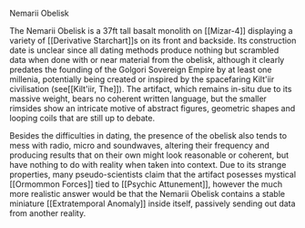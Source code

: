 Nemarii Obelisk

The Nemarii Obelisk is a 37ft tall basalt monolith on [[Mizar-4]] displaying a variety of [[Derivative Starchart]]s on its front and backside. Its construction date is unclear since all dating methods produce nothing but scrambled data when done with or near material from the obelisk, although it clearly predates the founding of the Golgori Sovereign Empire by at least one millenia, potentially being created or inspired by the spacefaring Kilt'iir civilisation (see[[Kilt'iir, The]]). The artifact, which remains in-situ due to its massive weight, bears no coherent written language, but the smaller rimsides show an intricate motive of abstract figures, geometric shapes and looping coils that are still up to debate. 

Besides the difficulties in dating, the presence of the obelisk also tends to mess with radio, micro and soundwaves, altering their frequency and producing results that on their own might look reasonable or coherent, but have nothing to do with reality when taken into context. Due to its strange properties, many pseudo-scientists claim that the artifact posesses mystical [[Ormommon Forces]] tied to [[Psychic Attunement]], however the much more realistic answer would be that the Nemarii Obelisk contains a stable miniature [[Extratemporal Anomaly]] inside itself, passively sending out data from another reality.